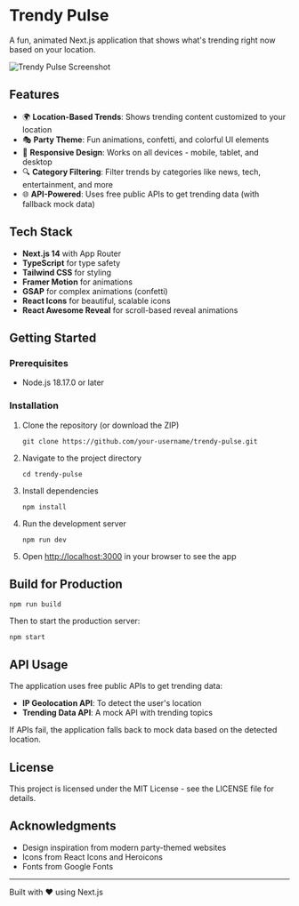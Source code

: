 # Trendy Pulse

A fun, animated Next.js application that shows what's trending right now based on your location.

![Trendy Pulse Screenshot](https://via.placeholder.com/800x450.png?text=Trendy+Pulse+App+Screenshot)

## Features

- 🌍 **Location-Based Trends**: Shows trending content customized to your location
- 🎭 **Party Theme**: Fun animations, confetti, and colorful UI elements
- 📱 **Responsive Design**: Works on all devices - mobile, tablet, and desktop
- 🔍 **Category Filtering**: Filter trends by categories like news, tech, entertainment, and more
- 🌐 **API-Powered**: Uses free public APIs to get trending data (with fallback mock data)

## Tech Stack

- **Next.js 14** with App Router
- **TypeScript** for type safety
- **Tailwind CSS** for styling
- **Framer Motion** for animations
- **GSAP** for complex animations (confetti)
- **React Icons** for beautiful, scalable icons
- **React Awesome Reveal** for scroll-based reveal animations

## Getting Started

### Prerequisites

- Node.js 18.17.0 or later

### Installation

1. Clone the repository (or download the ZIP)
   ```
   git clone https://github.com/your-username/trendy-pulse.git
   ```

2. Navigate to the project directory
   ```
   cd trendy-pulse
   ```

3. Install dependencies
   ```
   npm install
   ```

4. Run the development server
   ```
   npm run dev
   ```

5. Open [http://localhost:3000](http://localhost:3000) in your browser to see the app

## Build for Production

```
npm run build
```

Then to start the production server:

```
npm start
```

## API Usage

The application uses free public APIs to get trending data:
- **IP Geolocation API**: To detect the user's location
- **Trending Data API**: A mock API with trending topics

If APIs fail, the application falls back to mock data based on the detected location.

## License

This project is licensed under the MIT License - see the LICENSE file for details.

## Acknowledgments

- Design inspiration from modern party-themed websites
- Icons from React Icons and Heroicons
- Fonts from Google Fonts

---

Built with ❤️ using Next.js
